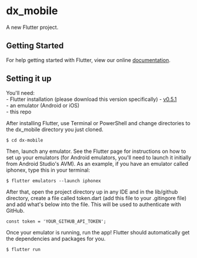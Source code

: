 # dx_mobile

A new Flutter project.

## Getting Started

For help getting started with Flutter, view our online
[documentation](https://flutter.io/).

## Setting it up

You'll need:</br>
    - Flutter installation (please download this version specifically) - [v0.5.1](https://flutter.io/sdk-archive/)</br>
    - an emulator (Android or iOS)</br>
    - this repo</br>

After installing Flutter, use Terminal or PowerShell and change directories to the dx_mobile directory you just cloned.

```$ cd dx-mobile ```

Then, launch any emulator. See the Flutter page for instructions on how to set up your emulators (for Android emulators, you'll need to launch it initially from Android Studio's AVM). As an example, if you have an emulator called iphonex, type this in your terminal:

```$ flutter emulators --launch iphonex ```

After that, open the project directory up in any IDE and in the lib/github directory, create a file called token.dart (add this file to your .gitingore file) and add what's below into the file. This will be used to authenticate with GitHub.

```const token = 'YOUR_GITHUB_API_TOKEN';```

Once your emulator is running, run the app! Flutter should automatically get the dependencies and packages for you.

```$ flutter run ```
